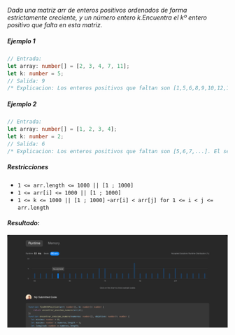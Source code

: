 _Dada una matriz arr de enteros positivos ordenados de forma estrictamente creciente, y un número entero k.Encuentra el kº entero positivo que falta en esta matriz._

##### Ejemplo 1

```typescript
// Entrada:
let array: number[] = [2, 3, 4, 7, 11];
let k: number = 5;
// Salida: 9
/* Explicacion: Los enteros positivos que faltan son [1,5,6,8,9,10,12,13,...]. El 5º entero positivo que falta es el 9. */
```

##### Ejemplo 2

```typescript
// Entrada:
let array: number[] = [1, 2, 3, 4];
let k: number = 2;
// Salida: 6
/* Explicacion: Los enteros positivos que faltan son [5,6,7,...]. El segundo entero positivo que falta es el 6. */
```

##### Restricciones

- `1 <= arr.length <= 1000 || [1 ; 1000]`
- `1 <= arr[i] <= 1000 || [1 ; 1000]`
- `1 <= k <= 1000 || [1 ; 1000]` -`arr[i] < arr[j] for 1 <= i < j <= arr.length`
#### _Resultado:_
![captura de los test del desafio](https://github.com/jean-carlos-19/leetcode/blob/master/captura/challengue-6-02.png)
